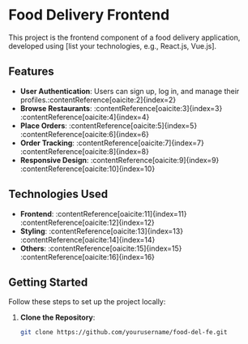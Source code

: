 # Food Delivery Frontend

This project is the frontend component of a food delivery application, developed using [list your technologies, e.g., React.js, Vue.js].

## Features

- **User Authentication**: Users can sign up, log in, and manage their profiles.&#8203;:contentReference[oaicite:2]{index=2}
- **Browse Restaurants**: :contentReference[oaicite:3]{index=3}&#8203;:contentReference[oaicite:4]{index=4}
- **Place Orders**: :contentReference[oaicite:5]{index=5}&#8203;:contentReference[oaicite:6]{index=6}
- **Order Tracking**: :contentReference[oaicite:7]{index=7}&#8203;:contentReference[oaicite:8]{index=8}
- **Responsive Design**: :contentReference[oaicite:9]{index=9}&#8203;:contentReference[oaicite:10]{index=10}

## Technologies Used

- **Frontend**: :contentReference[oaicite:11]{index=11}&#8203;:contentReference[oaicite:12]{index=12}
- **Styling**: :contentReference[oaicite:13]{index=13}&#8203;:contentReference[oaicite:14]{index=14}
- **Others**: :contentReference[oaicite:15]{index=15}&#8203;:contentReference[oaicite:16]{index=16}

## Getting Started

Follow these steps to set up the project locally:

1. **Clone the Repository**:

   ```bash
   git clone https://github.com/yourusername/food-del-fe.git
